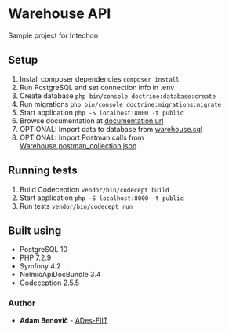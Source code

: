 # Warehouse API

Sample project for Intechon

## Setup
1. Install composer dependencies ``composer install``
2. Run PostgreSQL and set connection info in .env
3. Create database ``php bin/console doctrine:database:create``
4. Run migrations ``php bin/console doctrine:migrations:migrate``
5. Start application ``php -S localhost:8000 -t public``
6. Browse documentation at [documentation url](http://localhost:8000/api/doc)
7. OPTIONAL: Import data to database from [warehouse.sql](warehouse.sql)
8. OPTIONAL: Import Postman calls from [Warehouse.postman_collection.json](Warehouse.postman_collection.json)

## Running tests
1. Build Codeception ``vendor/bin/codecept build``
2. Start application ``php -S localhost:8000 -t public``
3. Run tests ``vendor/bin/codecept run``

## Built using
- PostgreSQL 10
- PHP 7.2.9
- Symfony 4.2
- NelmioApiDocBundle 3.4
- Codeception 2.5.5

### Author
* **Adam Benovič** - [ADes-FIIT](https://github.com/ADes-FIIT)